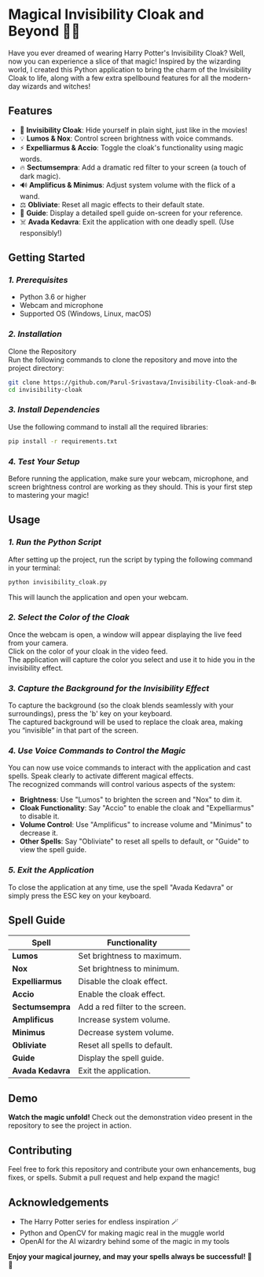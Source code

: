 # **Magical Invisibility Cloak and Beyond 🧙✨**

Have you ever dreamed of wearing Harry Potter's Invisibility Cloak? Well, now you can experience a slice of that magic! Inspired by the wizarding world, I created this Python application to bring the charm of the Invisibility Cloak to life, along with a few extra spellbound features for all the modern-day wizards and witches!

## **Features**
- 🧥 **Invisibility Cloak**: Hide yourself in plain sight, just like in the movies!
- 💡 **Lumos & Nox**: Control screen brightness with voice commands.
- ⚡ **Expelliarmus & Accio**: Toggle the cloak's functionality using magic words.
- 🔥 **Sectumsempra**: Add a dramatic red filter to your screen (a touch of dark magic).
- 🔊 **Amplificus & Minimus**: Adjust system volume with the flick of a wand.
- ⚖️ **Obliviate**: Reset all magic effects to their default state.
- 📜 **Guide**: Display a detailed spell guide on-screen for your reference.
- ☠️ **Avada Kedavra**: Exit the application with one deadly spell. (Use responsibly!)

## **Getting Started**

### *1. Prerequisites*
- Python 3.6 or higher
- Webcam and microphone
- Supported OS (Windows, Linux, macOS)

### *2. Installation*
Clone the Repository  
Run the following commands to clone the repository and move into the project directory:  
```bash
git clone https://github.com/Parul-Srivastava/Invisibility-Cloak-and-Beyond.git  
cd invisibility-cloak  
```

### *3. Install Dependencies*
Use the following command to install all the required libraries:  
```bash
pip install -r requirements.txt  
```

### *4. Test Your Setup*
Before running the application, make sure your webcam, microphone, and screen brightness control are working as they should. This is your first step to mastering your magic!

## **Usage**

### *1. Run the Python Script*  
After setting up the project, run the script by typing the following command in your terminal:  
```bash
python invisibility_cloak.py  
```
This will launch the application and open your webcam.

### *2. Select the Color of the Cloak*  
Once the webcam is open, a window will appear displaying the live feed from your camera.  
Click on the color of your cloak in the video feed.  
The application will capture the color you select and use it to hide you in the invisibility effect.

### *3. Capture the Background for the Invisibility Effect*  
To capture the background (so the cloak blends seamlessly with your surroundings), press the 'b' key on your keyboard.  
The captured background will be used to replace the cloak area, making you “invisible” in that part of the screen.

### *4. Use Voice Commands to Control the Magic*  
You can now use voice commands to interact with the application and cast spells. Speak clearly to activate different magical effects.  
The recognized commands will control various aspects of the system:
- **Brightness**: Use "Lumos" to brighten the screen and "Nox" to dim it.
- **Cloak Functionality**: Say "Accio" to enable the cloak and "Expelliarmus" to disable it.
- **Volume Control**: Use "Amplificus" to increase volume and "Minimus" to decrease it.
- **Other Spells**: Say "Obliviate" to reset all spells to default, or "Guide" to view the spell guide.

### *5. Exit the Application*  
To close the application at any time, use the spell "Avada Kedavra" or simply press the ESC key on your keyboard.

## **Spell Guide**

| **Spell**             | **Functionality**                                 |
|-----------------------|--------------------------------------------------|
| **Lumos**             | Set brightness to maximum.                       |
| **Nox**               | Set brightness to minimum.                       |
| **Expelliarmus**      | Disable the cloak effect.                        |
| **Accio**             | Enable the cloak effect.                         |
| **Sectumsempra**      | Add a red filter to the screen.                   |
| **Amplificus**        | Increase system volume.                          |
| **Minimus**           | Decrease system volume.                          |
| **Obliviate**         | Reset all spells to default.                     |
| **Guide**             | Display the spell guide.                         |
| **Avada Kedavra**     | Exit the application.                            |

## **Demo**
**Watch the magic unfold!** Check out the demonstration video present in the repository to see the project in action.

## **Contributing**
Feel free to fork this repository and contribute your own enhancements, bug fixes, or spells. Submit a pull request and help expand the magic!

## **Acknowledgements**
- The Harry Potter series for endless inspiration 🪄
- Python and OpenCV for making magic real in the muggle world
- OpenAI for the AI wizardry behind some of the magic in my tools

**Enjoy your magical journey, and may your spells always be successful!** 🎩✨
